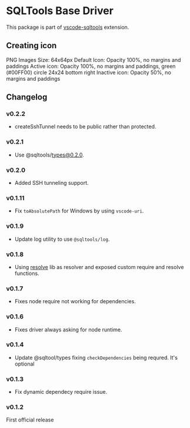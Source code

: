 # SQLTools Base Driver

This package is part of [vscode-sqltools](https://vscode-sqltools.mteixeira.dev/?umd_source=repository&utm_medium=readme&utm_campaign=base-driver) extension.

## Creating icon

PNG Images
Size: 64x64px
Default Icon: Opacity 100%, no margins and paddings
Active icon: Opacity 100%, no margins and paddings, green (#00FF00) circle 24x24 bottom right
Inactive icon: Opacity 50%, no margins and paddings

## Changelog

### v0.2.2

- createSshTunnel needs to be public rather than protected.

### v0.2.1

- Use @sqltools/types@0.2.0.

### v0.2.0

- Added SSH tunneling support.

### v0.1.11

- Fix `toAbsolutePath` for Windows by using `vscode-uri`.

### v0.1.9

- Update log utility to use `@sqltools/log`.

### v0.1.8

- Using [resolve](https://www.npmjs.com/package/resolve) lib as resolver and exposed custom require and resolve functions.

### v0.1.7

- Fixes node require not working for dependencies.

### v0.1.6

- Fixes driver always asking for node runtime.

### v0.1.4

- Update @sqltool/types fixing `checkDependencies` being requred. It's optional

### v0.1.3

- Fix dynamic dependecy require issue.

### v0.1.2

First official release
